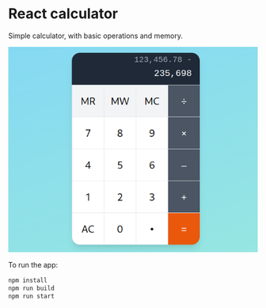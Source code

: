 # React calculator

Simple calculator, with basic operations and memory.

![Screenshot](https://github.com/peterszarvas94/react-calculator/blob/main/screenshot.png)

To run the app:

```
npm install
npm run build
npm run start
```
